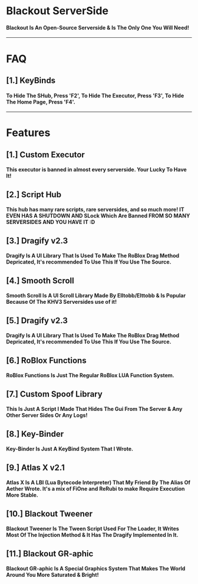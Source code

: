 # Blackout ServerSide

#### Blackout Is An Open-Source Serverside & Is The Only One You Will Need!

----------------

# FAQ

## [1.] KeyBinds
#### To Hide The SHub, Press 'F2', To Hide The Executor, Press 'F3', To Hide The Home Page, Press 'F4'.

----------------

# Features

## [1.] Custom Executor
#### This executor is banned in almost every serverside. Your Lucky To Have It!

## [2.] Script Hub
#### This hub has many rare scripts, rare serversides, and so much more! IT EVEN HAS A SHUTDOWN AND SLock Which Are Banned FROM SO MANY SERVERSIDES AND YOU HAVE IT :D

## [3.] Dragify v2.3
#### Dragify Is A UI Library That Is Used To Make The RoBlox Drag Method Depricated, It's recommended To Use This If You Use The Source. 

## [4.] Smooth Scroll
#### Smooth Scroll Is A UI Scroll Library Made By Elltobb/Elttobb & Is Popular Because Of The KHV3 Serversides use of it!

## [5.] Dragify v2.3
#### Dragify Is A UI Library That Is Used To Make The RoBlox Drag Method Depricated, It's recommended To Use This If You Use The Source.

## [6.] RoBlox Functions
#### RoBlox Functions Is Just The Regular RoBlox LUA Function System.

## [7.] Custom Spoof Library
#### This Is Just A Script I Made That Hides The Gui From The Server & Any Other Server Sides Or Any Logs!

## [8.] Key-Binder
#### Key-Binder Is Just A KeyBind System That I Wrote.

## [9.] Atlas X v2.1
#### Atlas X Is A LBI (Lua Bytecode Interpreter) That My Friend By The Alias Of Aether Wrote. It's a mix of FiOne and ReRubi to make Require Execution More Stable.

## [10.] Blackout Tweener
#### Blackout Tweener Is The Tween Script Used For The Loader, It Writes Most Of The Injection Method & It Has The Dragify Implemented In It.

## [11.] Blackout GR-aphic
#### Blackout GR-aphic Is A Special Graphics System That Makes The World Around You More Saturated & Bright!
